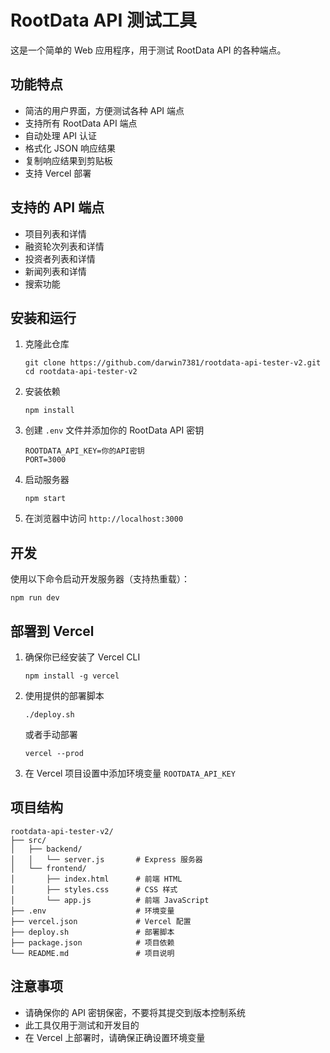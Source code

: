 # RootData API 测试工具

这是一个简单的 Web 应用程序，用于测试 RootData API 的各种端点。

## 功能特点

- 简洁的用户界面，方便测试各种 API 端点
- 支持所有 RootData API 端点
- 自动处理 API 认证
- 格式化 JSON 响应结果
- 复制响应结果到剪贴板
- 支持 Vercel 部署

## 支持的 API 端点

- 项目列表和详情
- 融资轮次列表和详情
- 投资者列表和详情
- 新闻列表和详情
- 搜索功能

## 安装和运行

1. 克隆此仓库
   ```
   git clone https://github.com/darwin7381/rootdata-api-tester-v2.git
   cd rootdata-api-tester-v2
   ```
2. 安装依赖
   ```
   npm install
   ```
3. 创建 `.env` 文件并添加你的 RootData API 密钥
   ```
   ROOTDATA_API_KEY=你的API密钥
   PORT=3000
   ```
4. 启动服务器
   ```
   npm start
   ```
5. 在浏览器中访问 `http://localhost:3000`

## 开发

使用以下命令启动开发服务器（支持热重载）：

```
npm run dev
```

## 部署到 Vercel

1. 确保你已经安装了 Vercel CLI
   ```
   npm install -g vercel
   ```

2. 使用提供的部署脚本
   ```
   ./deploy.sh
   ```
   
   或者手动部署
   ```
   vercel --prod
   ```

3. 在 Vercel 项目设置中添加环境变量 `ROOTDATA_API_KEY`

## 项目结构

```
rootdata-api-tester-v2/
├── src/
│   ├── backend/
│   │   └── server.js       # Express 服务器
│   └── frontend/
│       ├── index.html      # 前端 HTML
│       ├── styles.css      # CSS 样式
│       └── app.js          # 前端 JavaScript
├── .env                    # 环境变量
├── vercel.json             # Vercel 配置
├── deploy.sh               # 部署脚本
├── package.json            # 项目依赖
└── README.md               # 项目说明
```

## 注意事项

- 请确保你的 API 密钥保密，不要将其提交到版本控制系统
- 此工具仅用于测试和开发目的
- 在 Vercel 上部署时，请确保正确设置环境变量 